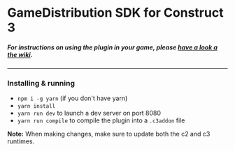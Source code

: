 # GameDistribution SDK for Construct 3

##### For instructions on using the plugin in your game, please [have a look a the wiki](https://github.com/GameDistribution/gd-sdk-contstruct-3/wiki/Installation-and-usage).

--- 

### Installing & running
- `npm i -g yarn` (if you don't have yarn)
- `yarn install`
- `yarn run dev` to launch a dev server on port 8080
- `yarn run compile` to compile the plugin into a `.c3addon` file

**Note:** When making changes, make sure to update both the c2 and c3 runtimes.